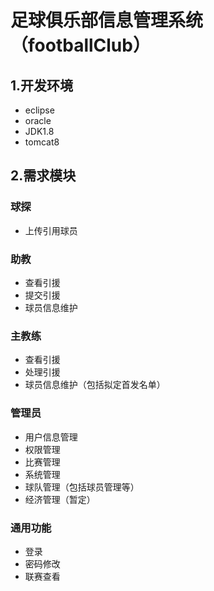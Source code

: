 # 足球俱乐部信息管理系统（footballClub）
## 1.开发环境
* eclipse
* oracle
* JDK1.8
* tomcat8

## 2.需求模块

### 球探
* 上传引用球员

### 助教
* 查看引援
* 提交引援
* 球员信息维护

### 主教练
* 查看引援
* 处理引援
* 球员信息维护（包括拟定首发名单）

### 管理员
* 用户信息管理
* 权限管理
* 比赛管理
* 系统管理
* 球队管理（包括球员管理等）
* 经济管理（暂定）

### 通用功能
* 登录
* 密码修改
* 联赛查看
